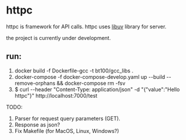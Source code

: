 # httpc

httpc is framework for API calls. httpc uses [libuv](http://docs.libuv.org/en/v1.x/) library for server.

the project is currently under development.

## run:
1. docker build -f Dockerfile-gcc -t bt100/gcc_libs .
2. docker-compose -f docker-compose-develop.yaml up --build --remove-orphans && docker-compose rm -fsv
3. $ curl --header "Content-Type: application/json" -d "{\"value\":\"Hello httpc\"}" http://localhost:7000/test

TODO:
1. Parser for request query parameters (GET).
2. Response as json?
3. Fix Makefile (for MacOS, Linux, Windows?)
